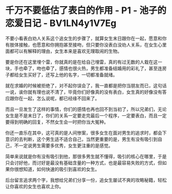 # 千万不要低估了表白的作用 - P1 - 池子的恋爱日记 - BV1LN4y1V7Eg

不要小看表白劝人关系这个追女生的步骤了，就算女生末日跟你在一起，愿意和你有肢体接触，也愿意和你拥抱甚至接吻，但只要你没表白没劝人关系，在女生心里面都可以有解释的理由，女生本来是喜欢无理取闹的生物。

要是你还在这里埋个雷，你就真的是在给自己埋雷，真的有过无数的人栽在这一块，手也牵了，吻也牵了，感情也很火热，男生都准备结婚用的彩礼了，甚至连房子都给女生买好了，还写上他的名字，一切都准备就绪。

就在求婚的时候被拒绝了，对不起你误会了，我一直都是把你当朋友而已，这句话一说，诶你就有理也说不清了，毕竟你们好像真的没有表白，女生真的好像没有答应跟你在一起，怎么说呢，都已经缘不回来了。

而且一旦发生了这样的事情，你们的感情也再也回不到当初了，所以兄弟们，无论女生是不是末日了，你们的关系一定要走完最后一个程序，一定要表白，而且一定要得到明确的回复，不然女生会一时把你当大冤种。

你还一直乐在其中，这可真的是人间惨案，很多女生在面对男生的追求时，都会下意识的去判断，这个男生适不适合自己，当然更重要的是，男生有没有吸引到自己，不一定说男生需要多优秀，女生更注重的是感觉。

简单来说就是你有没有吸引到他，那很多男生就不懂得，吸引的核心在哪里，于是只会讨好他，而讨好是最没有基础含量的一种方式，也是最容易失败的方式，但如果你很想知道，如何快速的吸引到喜欢的女生。

后台留言追求两个字，我想给兄弟们分享一份，追女生屡试不爽的攻略秘籍，轻松让你喜欢的女生也喜欢上你。